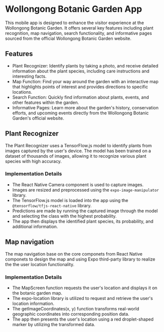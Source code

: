 # Wollongong Botanic Garden App

This mobile app is designed to enhance the visitor experience at the Wollongong Botanic Garden. It offers several key features including plant recognition, map navigation, search functionality, and informative pages sourced from the official Wollongong Botanic Garden website.

## Features

- Plant Recognizer: Identify plants by taking a photo, and receive detailed information about the plant species, including care instructions and interesting facts.
- Map Function: Find your way around the garden with an interactive map that highlights points of interest and provides directions to specific locations.
- Search Function: Quickly find information about plants, events, and other features within the garden.
- Informative Pages: Learn more about the garden's history, conservation efforts, and upcoming events directly from the Wollongong Botanic Garden's official website.

## Plant Recognizer

The Plant Recognizer uses a TensorFlow.js model to identify plants from images captured by the user's device. The model has been trained on a dataset of thousands of images, allowing it to recognize various plant species with high accuracy.

### Implementation Details

- The React Native Camera component is used to capture images.
- Images are resized and preprocessed using the `expo-image-manipulator` library.
- The TensorFlow.js model is loaded into the app using the `@tensorflow/tfjs-react-native` library.
- Predictions are made by running the captured image through the model and selecting the class with the highest probability.
- The app then displays the identified plant species, its probability, and additional information.

## Map navigation
The map navigation base on the core componets from React Native componets to design the map and using Expo third-party library to realize the the user location functionality. 

### Implementation Details

- The MapScreen function requests the user's location and displays it on the botanic garden map.
- The expo-location library is utilized to request and retrieve the user's location information.
- The getImageCoordinates(x, y) function transforms real-world geographic coordinates into corresponding position data.
- The app then presents the user's location using a red droplet-shaped marker by utilizing the transformed data.

